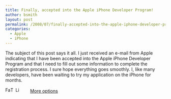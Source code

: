 ```yaml
---
title: Finally, accepted into the Apple iPhone Developer Program!
author: bsmith
layout: post
permalink: /2008/07/finally-accepted-into-the-apple-iphone-developer-program/
categories:
  - Apple
  - iPhone
---
```

The subject of this post says it all. I just received an e-mail from Apple indicating that I have been accepted into the Apple iPhone Developer Program and that I need to fill out some information to complete the registration process. I sure hope everything goes smoothly. I, like many developers, have been waiting to try my application on the iPhone for months.

<div class="addtoany_share_save_container">
  <div class="a2a_kit a2a_target addtoany_list" id="wpa2a_35">
    <a class="a2a_button_facebook" href="http://www.addtoany.com/add_to/facebook?linkurl=http%3A%2F%2Fwww.idevelopsoftware.com%2F2008%2F07%2Ffinally-accepted-into-the-apple-iphone-developer-program%2F&linkname=Finally%2C%20accepted%20into%20the%20Apple%20iPhone%20Developer%20Program%21" title="Facebook" rel="nofollow" target="_blank"><img src="http://www.idevelopsoftware.com/wp-content/plugins/add-to-any/icons/facebook.png" width="16" height="16" alt="Facebook" /></a><a class="a2a_button_twitter" href="http://www.addtoany.com/add_to/twitter?linkurl=http%3A%2F%2Fwww.idevelopsoftware.com%2F2008%2F07%2Ffinally-accepted-into-the-apple-iphone-developer-program%2F&linkname=Finally%2C%20accepted%20into%20the%20Apple%20iPhone%20Developer%20Program%21" title="Twitter" rel="nofollow" target="_blank"><img src="http://www.idevelopsoftware.com/wp-content/plugins/add-to-any/icons/twitter.png" width="16" height="16" alt="Twitter" /></a><a class="a2a_button_linkedin" href="http://www.addtoany.com/add_to/linkedin?linkurl=http%3A%2F%2Fwww.idevelopsoftware.com%2F2008%2F07%2Ffinally-accepted-into-the-apple-iphone-developer-program%2F&linkname=Finally%2C%20accepted%20into%20the%20Apple%20iPhone%20Developer%20Program%21" title="LinkedIn" rel="nofollow" target="_blank"><img src="http://www.idevelopsoftware.com/wp-content/plugins/add-to-any/icons/linkedin.png" width="16" height="16" alt="LinkedIn" /></a><a class="a2a_dd addtoany_share_save" href="http://www.addtoany.com/share_save" style="background:url(http://www.idevelopsoftware.com/wp-content/plugins/add-to-any/favicon.png) no-repeat scroll 9px 0px !important;padding:0 0 0 30px;display:inline-block;height:16px;line-height:16px;vertical-align:middle">More options</a>
  </div>
</div>